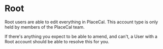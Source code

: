 # Root

Root users are able to edit everything in PlaceCal. This account type is only held by members of the PlaceCal team.&#x20;

If there's anything you expect to be able to amend, and can't, a User with a Root account should be able to resolve this for you.&#x20;

